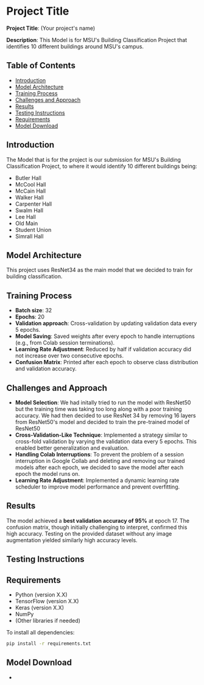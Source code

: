 # Project Title

**Project Title**: (Your project's name)

**Description**: This Model is for MSU's Building Classification Project that identifies 10 different buildings around MSU's campus.

## Table of Contents

- [Introduction](#introduction)
- [Model Architecture](#model-architecture)
- [Training Process](#training-process)
- [Challenges and Approach](#challenges-and-approach)
- [Results](#results)
- [Testing Instructions](#testing-instructions)
- [Requirements](#requirements)
- [Model Download](#model-download)

## Introduction

The Model that is for the project is our submission for MSU's Building Classification Project, to where it would identify 10 different buildings being:
- Butler Hall
- McCool Hall
- McCain Hall
- Walker Hall
- Carpenter Hall
- Swalm Hall
- Lee Hall
- Old Main
- Student Union
- Simrall Hall

## Model Architecture

This project uses ResNet34 as the main model that we decided to train for building classification.


## Training Process

- **Batch size**: 32
- **Epochs**: 20
- **Validation approach**: Cross-validation by updating validation data every 5 epochs.
- **Model Saving**: Saved weights after every epoch to handle interruptions (e.g., from Colab session terminations).
- **Learning Rate Adjustment**: Reduced by half if validation accuracy did not increase over two consecutive epochs.
- **Confusion Matrix**: Printed after each epoch to observe class distribution and validation accuracy.


## Challenges and Approach

- **Model Selection**: We had initally tried to run the model with ResNet50 but the training time was taking too long along with a poor training accuracy. We had then decided to use ResNet 34 by removing 16 layers from ResNet50's model and decided to train the pre-trained model of ResNet50
- **Cross-Validation-Like Technique**: Implemented a strategy similar to cross-fold validation by varying the validation data every 5 epochs. This enabled better generalization and evaluation.
- **Handling Colab Interruptions**: To prevent the problem of a session interruption in Google Collab and deleting and removing our trained models after each epoch, we decided to save the model after each epoch the model runs on.
- **Learning Rate Adjustment**: Implemented a dynamic learning rate scheduler to improve model performance and prevent overfitting.

## Results

The model achieved a **best validation accuracy of 95%** at epoch 17. The confusion matrix, though initially challenging to interpret, confirmed this high accuracy. Testing on the provided dataset without any image augmentation yielded similarly high accuracy levels.

## Testing Instructions



## Requirements

- Python (version X.X)
- TensorFlow (version X.X)
- Keras (version X.X)
- NumPy
- (Other libraries if needed)

To install all dependencies:
```bash
pip install -r requirements.txt
```


## Model Download
- 

